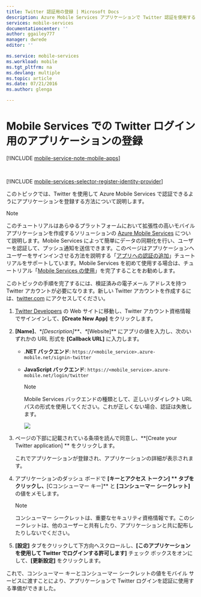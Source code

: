 ```yaml
---
title: Twitter 認証用の登録 | Microsoft Docs
description: Azure Mobile Services アプリケーションで Twitter 認証を使用する方法について説明します。
services: mobile-services
documentationcenter: ''
author: ggailey777
manager: dwrede
editor: ''

ms.service: mobile-services
ms.workload: mobile
ms.tgt_pltfrm: na
ms.devlang: multiple
ms.topic: article
ms.date: 07/21/2016
ms.author: glenga

---
```

# Mobile Services での Twitter ログイン用のアプリケーションの登録
[!INCLUDE [mobile-service-note-mobile-apps](../../includes/mobile-services-note-mobile-apps.md)]

&nbsp;

[!INCLUDE [mobile-services-selector-register-identity-provider](../../includes/mobile-services-selector-register-identity-provider.md)]

このトピックでは、Twitter を使用して Azure Mobile Services で認証できるようにアプリケーションを登録する方法について説明します。

> [!NOTE]
> このチュートリアルはあらゆるプラットフォームにおいて拡張性の高いモバイル アプリケーションを作成するソリューションの [Azure Mobile Services](https://azure.microsoft.com/services/mobile-services/) について説明します。Mobile Services によって簡単にデータの同期化を行い、ユーザーを認証して、プッシュ通知を送信できます。このページはアプリケーションへユーザーをサインインさせる方法を説明する「[アプリへの認証の追加](mobile-services-ios-get-started-users.md)」チュートリアルをサポートしています。Mobile Services を初めて使用する場合は、チュートリアル「[Mobile Services の使用](mobile-services-ios-get-started.md)」を完了することをお勧めします。
> 
> 

このトピックの手順を完了するには、検証済みの電子メール アドレスを持つ Twitter アカウントが必要になります。新しい Twitter アカウントを作成するには、<a href="http://go.microsoft.com/fwlink/p/?LinkID=268287" target="_blank">twitter.com</a> にアクセスしてください。

1. [Twitter Developers](http://go.microsoft.com/fwlink/p/?LinkId=268300) の Web サイトに移動し、Twitter アカウント資格情報でサインインして、**[Create New App]** をクリックします。
2. **[Name]**、\**[Description]**、\**[Website]** にアプリの値を入力し、次のいずれかの URL 形式を **[Callback URL]** に入力します。
   
   * **.NET バックエンド**: `https://<mobile_service>.azure-mobile.net/signin-twitter`
   * **JavaScript バックエンド**: `https://<mobile_service>.azure-mobile.net/login/twitter`
     
     > [!NOTE]
     > Mobile Services バックエンドの種類として、正しいリダイレクト URL パスの形式を使用してください。これが正しくない場合、認証は失敗します。 &nbsp;
     > 
     > 
     
      ![][2]
3. ページの下部に記載されている条項を読んで同意し、**[Create your Twitter application] ** をクリックします。
   
      これでアプリケーションが登録され、アプリケーションの詳細が表示されます。
4. アプリケーションのダッシュ ボードで **[キーとアクセス トークン] ** タブをクリックし、**[Cコンシューマー キー]** と **[コンシューマー シークレット]** の値をメモします。
   
   > [!NOTE]
   > コンシューマー シークレットは、重要なセキュリティ資格情報です。このシークレットは、他のユーザーと共有したり、アプリケーションと共に配布したりしないでください。
   > 
   > 
5. **[設定]** タブをクリックして下方向へスクロールし、**[このアプリケーションを使用して Twitter でログインする許可します]** チェック ボックスをオンにして、**[更新設定]** をクリックします。

これで、コンシューマー キーとコンシューマー シークレットの値をモバイル サービスに渡すことにより、アプリケーションで Twitter ログインを認証に使用する準備ができました。

<!-- Anchors. -->

<!-- Images. -->
[1]: ./media/mobile-services-how-to-register-twitter-authentication/mobile-services-twitter-developers.png
[2]: ./media/mobile-services-how-to-register-twitter-authentication/mobile-services-twitter-register-app1.png

<!-- URLs. -->

[Twitter Developers]: http://go.microsoft.com/fwlink/p/?LinkId=268300
[Get started with authentication]: /develop/mobile/tutorials/get-started-with-users-dotnet/

<!---HONumber=AcomDC_0727_2016-->